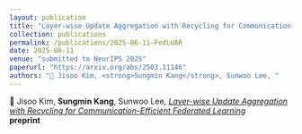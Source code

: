 ```yaml
---
layout: publication
title: "Layer-wise Update Aggregation with Recycling for Communication-Efficient Federated Learning"
collection: publications
permalink: /publications/2025-06-11-FedLUAR
date: 2025-06-11
venue: "submitted to NeurIPS 2025"
paperurl: "https://arxiv.org/abs/2503.11146"
authors: "📄 Jisoo Kim, <strong>Sungmin Kang</strong>, Sunwoo Lee, "
---
```


📄 Jisoo Kim, <strong>Sungmin Kang</strong>, Sunwoo Lee, 
*[_Layer-wise Update Aggregation with Recycling for Communication-Efficient Federated Learning_](https://arxiv.org/abs/2503.11146)*  
**preprint**
